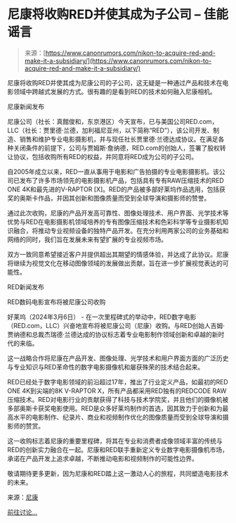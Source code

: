 <!--yml

category: 未分类

date: 2024-05-29 12:14:58

-->

# 尼康将收购RED并使其成为子公司 – 佳能谣言

> 来源：[https://www.canonrumors.com/nikon-to-acquire-red-and-make-it-a-subsidiary/](https://www.canonrumors.com/nikon-to-acquire-red-and-make-it-a-subsidiary/)

尼康将收购RED并使其成为尼康公司的子公司，这无疑是一种通过产品和技术在电影领域中跨越式发展的方式。很有趣的是看到RED的技术如何融入尼康相机。

尼康新闻发布

尼康公司（社长：真館俊和，东京港区）今天宣布，已与美国公司RED.com，LLC（社长：贾里德·兰德，加利福尼亚州，以下简称“RED”），该公司开发、制造、销售和维护专业电影摄影机，并与现任社长贾里德·兰德达成协议。在满足各种关闭条件的前提下，公司与贾姆斯·詹纳德，RED.com的创始人，签署了股权转让协议，包括收购所有RED的权益，并同意将RED成为公司的子公司。

自2005年成立以来，RED一直从事用于电影和广告拍摄的专业电影摄影机。该公司已发布了许多市场领先的电影摄影机产品，包括具有专有RAW压缩技术的RED ONE 4K和最先进的V-RAPTOR [X]。RED的产品被多部好莱坞作品选用，包括获奖的奥斯卡作品，并因其创新和图像质量而受到全球导演和摄影师的赞誉。

通过此次收购，尼康的产品开发高可靠性、图像处理技术、用户界面、光学技术等优势与RED在电影摄影机领域培养的专有图像压缩技术和色彩科学等专业摄影机知识融合，将推动专业视频设备的独特产品开发。在充分利用两家公司的业务基础和网络的同时，我们旨在发展未来有望扩展的专业视频市场。

双方一致同意希望接近客户并提供超出其期望的情感体验，并达成了此协议。尼康将继续为视觉文化在移动图像领域的发展做出贡献，旨在进一步扩展视觉表达的可能性。

RED新闻发布

RED数码电影宣布将被尼康公司收购

好莱坞（2024年3月6日） - 在一次里程碑式的举动中，RED数字电影（RED.com，LLC）兴奋地宣布将被尼康公司（尼康）收购。与RED创始人吉姆·贾纳德和总裁杰瑞德·兰德达成的协议标志着专业电影制作领域创新和卓越的新时代的来临。

这一战略合作将尼康在产品开发、图像处理、光学技术和用户界面方面的广泛历史与专业知识与RED革命性的数字电影摄像机和屡获殊荣的技术结合起来。

RED已经处于数字电影领域的前沿超过17年，推出了行业定义产品，如最初的RED ONE 4K到尖端的8K V-RAPTOR X，所有产品都采用RED独有的REDCODE RAW压缩技术。RED对电影行业的贡献获得了科技与技术学院奖，并且他们的摄像机被多部奥斯卡获奖电影使用。RED是众多好莱坞制作的首选，因其致力于创新和为最高水平的电影制作、纪录片、商业和视频制作优化的图像质量而受到全球导演和摄影师的赞赏。

这一收购标志着尼康的重要里程碑，将其在专业和消费者成像领域丰富的传统与RED的创新实力融合在一起。尼康和RED联手重新定义专业数字电影摄像机市场，承诺在产品开发上追求卓越，不断推动电影和视频制作的可能性边界。

敬请期待更多更新，因为尼康和RED踏上这一激动人心的旅程，共同塑造电影技术的未来。

来源：[尼康](https://www.jp.nikon.com/company/news/2024/0307_01.html)

[前往讨论...](https://www.canonrumors.com/forum/threads/43326)
